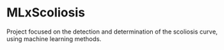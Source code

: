 # MLxScoliosis
Project focused on the detection and determination of the scoliosis curve, using machine learning methods.
